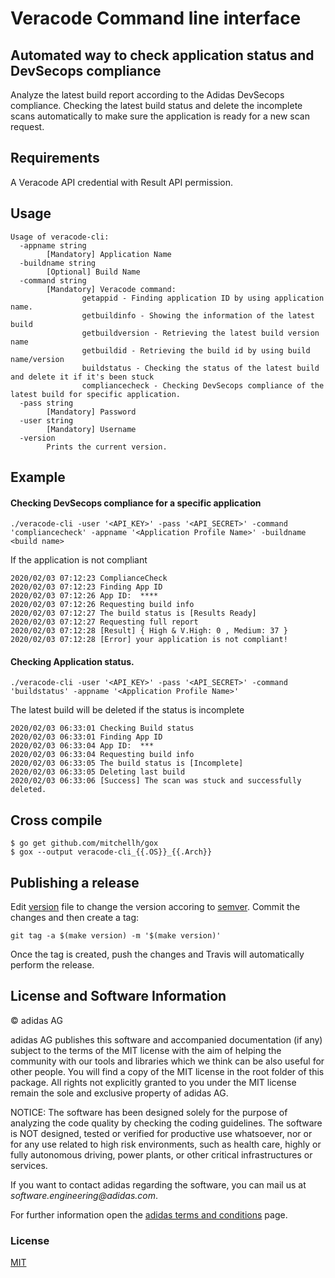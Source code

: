 # Veracode Command line interface

## Automated way to check application status and DevSecops compliance


Analyze the latest build report according to the Adidas DevSecops compliance.
Checking the latest build status and delete the incomplete scans automatically to make sure the application is ready for a new scan request.

## Requirements
A Veracode API credential with Result API permission.

## Usage

```
Usage of veracode-cli:
  -appname string
        [Mandatory] Application Name
  -buildname string
        [Optional] Build Name
  -command string
        [Mandatory] Veracode command:
                getappid - Finding application ID by using application name.
                getbuildinfo - Showing the information of the latest build
                getbuildversion - Retrieving the latest build version name
                getbuildid - Retrieving the build id by using build name/version
                buildstatus - Checking the status of the latest build and delete it if it's been stuck
                compliancecheck - Checking DevSecops compliance of the latest build for specific application.
  -pass string
        [Mandatory] Password
  -user string
        [Mandatory] Username
  -version
        Prints the current version.

```

## Example

#### Checking DevSecops compliance for a specific application

```
./veracode-cli -user '<API_KEY>' -pass '<API_SECRET>' -command 'compliancecheck' -appname '<Application Profile Name>' -buildname <build name>
```

If the application is not compliant

```
2020/02/03 07:12:23 ComplianceCheck
2020/02/03 07:12:23 Finding App ID
2020/02/03 07:12:26 App ID:  ****
2020/02/03 07:12:26 Requesting build info
2020/02/03 07:12:27 The build status is [Results Ready]
2020/02/03 07:12:27 Requesting full report
2020/02/03 07:12:28 [Result] { High & V.High: 0 , Medium: 37 }
2020/02/03 07:12:28 [Error] your application is not compliant!
```

#### Checking Application status.

```
./veracode-cli -user '<API_KEY>' -pass '<API_SECRET>' -command 'buildstatus' -appname '<Application Profile Name>'
```

The latest build will be deleted if the status is incomplete

```
2020/02/03 06:33:01 Checking Build status
2020/02/03 06:33:01 Finding App ID
2020/02/03 06:33:04 App ID:  ***
2020/02/03 06:33:04 Requesting build info
2020/02/03 06:33:05 The build status is [Incomplete]
2020/02/03 06:33:05 Deleting last build
2020/02/03 06:33:06 [Success] The scan was stuck and successfully deleted.
```

## Cross compile

```
$ go get github.com/mitchellh/gox
$ gox --output veracode-cli_{{.OS}}_{{.Arch}}
```

## Publishing a release

Edit [version](./version) file to change the version accoring to [semver](https://semver.org/). Commit the changes and then create a tag:

```
git tag -a $(make version) -m '$(make version)'
```

Once the tag is created, push the changes and Travis will automatically perform the release.


## License and Software Information

© adidas AG

adidas AG publishes this software and accompanied documentation (if any) subject to the terms of the MIT license with the aim of helping the community with our tools and libraries which we think can be also useful for other people. You will find a copy of the MIT license in the root folder of this package. All rights not explicitly granted to you under the MIT license remain the sole and exclusive property of adidas AG.

NOTICE: The software has been designed solely for the purpose of analyzing the code quality by checking the coding guidelines. The software is NOT designed, tested or verified for productive use whatsoever, nor or for any use related to high risk environments, such as health care, highly or fully autonomous driving, power plants, or other critical infrastructures or services.

If you want to contact adidas regarding the software, you can mail us at _software.engineering@adidas.com_.

For further information open the [adidas terms and conditions](https://github.com/adidas/adidas-contribution-guidelines/wiki/Terms-and-conditions) page.

### License

[MIT](LICENSE)
